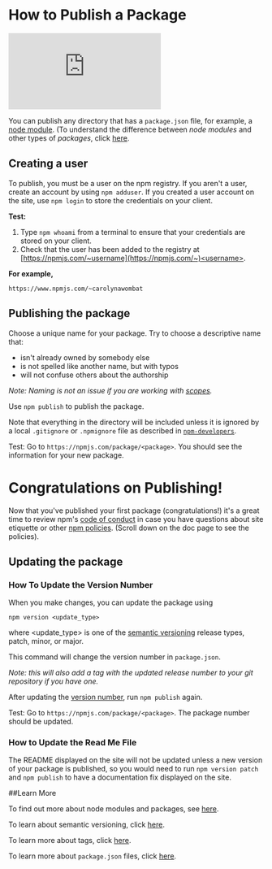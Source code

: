 <!--
title: 12 - How to publish a package
featured: true
-->

# How to Publish a Package

<iframe src="https://www.youtube.com/embed/BkotrAFtBM0" frameborder="0" allowfullscreen></iframe>

You can publish any directory that has a `package.json` file, for example, a [node module](/getting-started/creating-node-modules). (To understand the difference between *node modules* and other types of *packages*, click [here](https://docs.npmjs.com/how-npm-works/packages).

## Creating a user

To publish, you must be a user on the npm registry. If you aren't a user, create an account by using  `npm adduser`. If you created a user account on the site, use `npm login` to store the credentials on your client.

**Test:**
 
1. Type `npm whoami` from a terminal to ensure that your credentials are stored on your client. 
2. Check that the user has been added to the registry at [https://npmjs.com/~username](https://npmjs.com/~)<username>.

**For example,** 

`https://www.npmjs.com/~carolynawombat`

## Publishing the package

Choose a unique name for your package. Try to choose a descriptive name that:

*  isn't already owned by somebody else
*  is not spelled like another name, but with typos
*  will not confuse others about the authorship

*Note: Naming is not an issue if you are working with [scopes](https://docs.npmjs.com/cli/version).*

Use `npm publish` to publish the package.

Note that everything in the directory will be included unless it is ignored by a local `.gitignore` or `.npmignore` file as described in [`npm-developers`](/misc/developers).

Test: Go to `https://npmjs.com/package/<package>`. You should see the information for your new package.

# Congratulations on Publishing! 

Now that you've published your first package (congratulations!) it's a great time to review npm's [code of conduct](https://docs.npmjs.com/policies/conduct) in case you have questions about site etiquette or other [npm policies](https://docs.npmjs.com/). (Scroll down on the doc page to see the policies). 

## Updating the package

### How To Update the Version Number 

When you make changes, you can update the package using 

`npm version <update_type>`

where <update_type> is one of the [semantic versioning](https://docs.npmjs.com/getting-started/semantic-versioning) release types, patch, minor, or major. 

This command will change the version number in `package.json`. 

*Note: this will also add a tag with the updated release number to your git repository if you have one.*

After updating the [version number](https://docs.npmjs.com/cli/version), run `npm publish` again.

Test: Go to `https://npmjs.com/package/<package>`. The package number should be updated.

### How to Update the Read Me File 

The README displayed on the site will not be updated unless a new version of your package is published, so you would need to run `npm version patch` and `npm publish` to have a documentation fix displayed on the site.

##Learn More

To find out more about node modules and packages, see [here](https://docs.npmjs.com/how-npm-works/packages).

To learn about semantic versioning, click [here](https://docs.npmjs.com/getting-started/semantic-versioning). 

To learn more about tags, click [here](https://docs.npmjs.com/getting-started/using-tags).

To learn more about `package.json` files, click [here](https://docs.npmjs.com/getting-started/using-a-package.json). 
